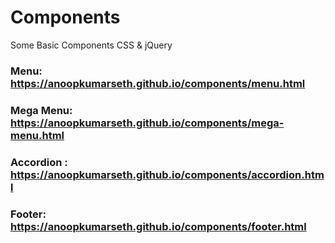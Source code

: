 # Components
Some Basic Components CSS &amp; jQuery 

### Menu: https://anoopkumarseth.github.io/components/menu.html
### Mega Menu: https://anoopkumarseth.github.io/components/mega-menu.html
### Accordion : https://anoopkumarseth.github.io/components/accordion.html
### Footer: https://anoopkumarseth.github.io/components/footer.html
